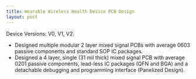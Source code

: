 ```yaml
---
title: Wearable Wireless Health Device PCB Design
layout: post
---
```


Device Versions: V0, V1, V2.

- Designed multiple modular 2 layer mixed signal PCBs with average 0603 passive
  components and standard SOP IC packages.
- Designed a 4 layer, single (31 mil thick) mixed signal PCB with average 0201
  passive components, lead-less IC packages (QFN and BGA) and a detachable
  debugging and programming interface (Panelized Design).
